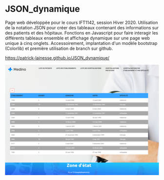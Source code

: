 # JSON_dynamique
Page web développée pour le cours IFT1142, session Hiver 2020. Utilisation de la notation JSON pour
créer des tableaux contenant des informations sur des patients et des hôpitaux. Fonctions en Javascript
pour faire interagir les différents tableaux ensemble et affichage dynamique sur une page web unique à cinq onglets.
Accessoirement, implantation d'un modèle bootstrap (Colorlib) et première utilisation de branch sur github.

https://patrick-lainesse.github.io/JSON_dynamique/

![Alt text](preview_JSONdyn.PNG "Aperçu de la page")
